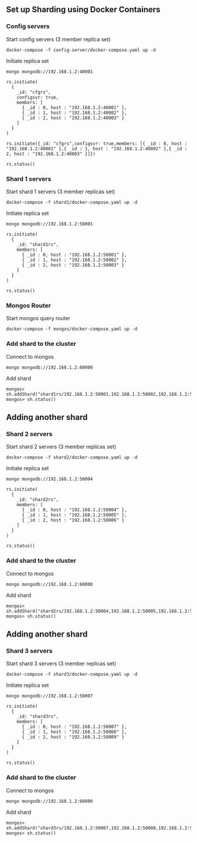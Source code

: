 ## Set up Sharding using Docker Containers

### Config servers
Start config servers (3 member replica set)
```
docker-compose -f config-server/docker-compose.yaml up -d
```
Initiate replica set
```
mongo mongodb://192.168.1.2:40001
```
```
rs.initiate(
  {
    _id: "cfgrs",
    configsvr: true,
    members: [
      { _id : 0, host : "192.168.1.2:40001" },
      { _id : 1, host : "192.168.1.2:40002" },
      { _id : 2, host : "192.168.1.2:40003" }
    ]
  }
)

rs.initiate({_id: "cfgrs",configsvr: true,members: [{ _id : 0, host : "192.168.1.2:40001" },{ _id : 1, host : "192.168.1.2:40002" },{ _id : 2, host : "192.168.1.2:40003" }]})

rs.status()
```

### Shard 1 servers
Start shard 1 servers (3 member replicas set)
```
docker-compose -f shard1/docker-compose.yaml up -d
```
Initiate replica set
```
mongo mongodb://192.168.1.2:50001
```
```
rs.initiate(
  {
    _id: "shard1rs",
    members: [
      { _id : 0, host : "192.168.1.2:50001" },
      { _id : 1, host : "192.168.1.2:50002" },
      { _id : 2, host : "192.168.1.2:50003" }
    ]
  }
)

rs.status()
```

### Mongos Router
Start mongos query router
```
docker-compose -f mongos/docker-compose.yaml up -d
```

### Add shard to the cluster
Connect to mongos
```
mongo mongodb://192.168.1.2:60000
```
Add shard
```
mongos> sh.addShard("shard1rs/192.168.1.2:50001,192.168.1.2:50002,192.168.1.2:50003")
mongos> sh.status()
```
## Adding another shard
### Shard 2 servers
Start shard 2 servers (3 member replicas set)
```
docker-compose -f shard2/docker-compose.yaml up -d
```
Initiate replica set
```
mongo mongodb://192.168.1.2:50004
```
```
rs.initiate(
  {
    _id: "shard2rs",
    members: [
      { _id : 0, host : "192.168.1.2:50004" },
      { _id : 1, host : "192.168.1.2:50005" },
      { _id : 2, host : "192.168.1.2:50006" }
    ]
  }
)

rs.status()
```
### Add shard to the cluster
Connect to mongos
```
mongo mongodb://192.168.1.2:60000
```
Add shard
```
mongos> sh.addShard("shard2rs/192.168.1.2:50004,192.168.1.2:50005,192.168.1.2:50006")
mongos> sh.status()
```
## Adding another shard
### Shard 3 servers
Start shard 3 servers (3 member replicas set)
```
docker-compose -f shard3/docker-compose.yaml up -d
```
Initiate replica set
```
mongo mongodb://192.168.1.2:50007
```
```
rs.initiate(
  {
    _id: "shard3rs",
    members: [
      { _id : 0, host : "192.168.1.2:50007" },
      { _id : 1, host : "192.168.1.2:50008" },
      { _id : 2, host : "192.168.1.2:50009" }
    ]
  }
)

rs.status()
```
### Add shard to the cluster
Connect to mongos
```
mongo mongodb://192.168.1.2:60000
```
Add shard
```
mongos> sh.addShard("shard3rs/192.168.1.2:50007,192.168.1.2:50008,192.168.1.2:50009")
mongos> sh.status()
```
